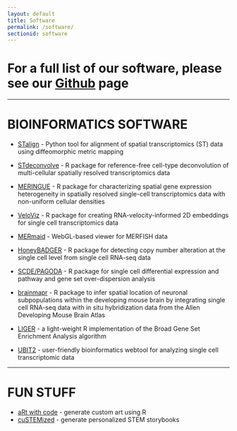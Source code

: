 ```yaml
---
layout: default
title: Software
permalink: /software/
sectionid: software
---
```


# For a full list of our software, please see our [Github](https://github.com/JEFworks-Lab) page

---

# BIOINFORMATICS SOFTWARE
- [STalign](https://jef.works/STalign) - Python tool for alignment of spatial transcriptomics (ST) data using diffeomorphic metric mapping
- [STdeconvolve](https://jef.works/STdeconvolve/) - R package for reference-free cell-type deconvolution of multi-cellular spatially resolved transcriptomics data
- [MERINGUE](https://jef.works/MERINGUE/) - R package for characterizing spatial gene expression heterogeneity in spatially resolved single-cell transcriptomics data with non-uniform cellular densities
- [VeloViz](https://jef.works/veloviz/) - R package for creating RNA-velocity-informed 2D embeddings for single cell transcriptomics data
- [MERmaid](https://jef.works/MERmaid/) - WebGL-based viewer for MERFISH data


- [HoneyBADGER](https://jef.works/HoneyBADGER/) - R package for detecting copy number alteration at the single cell level from single cell RNA-seq data
- [SCDE/PAGODA](http://hms-dbmi.github.io/scde/index.html) - R package for single cell differential expression and pathway and gene set over-dispersion analysis 
- [brainmapr](http://hms-dbmi.github.io/brainmapr/) - R package to infer spatial location of neuronal subpopulations within the developing mouse brain by integrating single cell RNA-seq data with in situ hybridization data from the Allen Developing Mouse Brain Atlas
- [LIGER](https://cran.r-project.org/web/packages/liger/) - a light-weight R implementation of the Broad Gene Set Enrichment Analysis algorithm
- [UBIT2](http://pklab.med.harvard.edu/jean/ubit2/index.html) - user-friendly bioinformatics webtool for analyzing single cell transcriptomic data

---

# FUN STUFF
- [aRt with code](https://jefworks.github.io/art-with-code/) - generate custom art using R
- [cuSTEMized](https://custemized.org/) - generate personalized STEM storybooks
